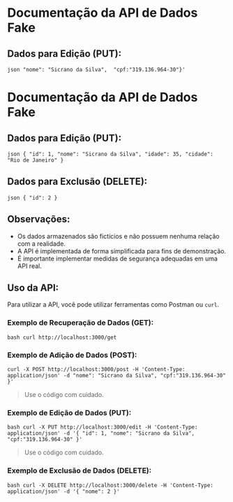 # Documentação da API de Dados Fake

## Dados para Edição (PUT):

``json
"nome": "Sicrano da Silva", 
"cpf:"319.136.964-30"}'
``
# Documentação da API de Dados Fake

## Dados para Edição (PUT):

``json
{
  "id": 1,
  "nome": "Sicrano da Silva",
  "idade": 35,
  "cidade": "Rio de Janeiro"
}``


## Dados para Exclusão (DELETE):

``json
{
  "id": 2
}
``


## Observações:
- Os dados armazenados são fictícios e não possuem nenhuma relação com a realidade.
- A API é implementada de forma simplificada para fins de demonstração.
- É importante implementar medidas de segurança adequadas em uma API real.

## Uso da API:
Para utilizar a API, você pode utilizar ferramentas como Postman ou `curl`.

### Exemplo de Recuperação de Dados (GET):

``bash
curl http://localhost:3000/get
``

### Exemplo de Adição de Dados (POST):

``
curl -X POST http://localhost:3000/post -H 'Content-Type: application/json' -d "nome": "Sicrano da Silva", "cpf:"319.136.964-30" }'
``

> Use o código com cuidado.

### Exemplo de Edição de Dados (PUT):

``bash
curl -X PUT http://localhost:3000/edit -H 'Content-Type: application/json' -d '{ "id": 1, "nome": "Sicrano da Silva", "cpf:"319.136.964-30" }'
``

> Use o código com cuidado.

### Exemplo de Exclusão de Dados (DELETE):

``bash
curl -X DELETE http://localhost:3000/delete -H 'Content-Type: application/json' -d '{ "nome": 2 }'
``
